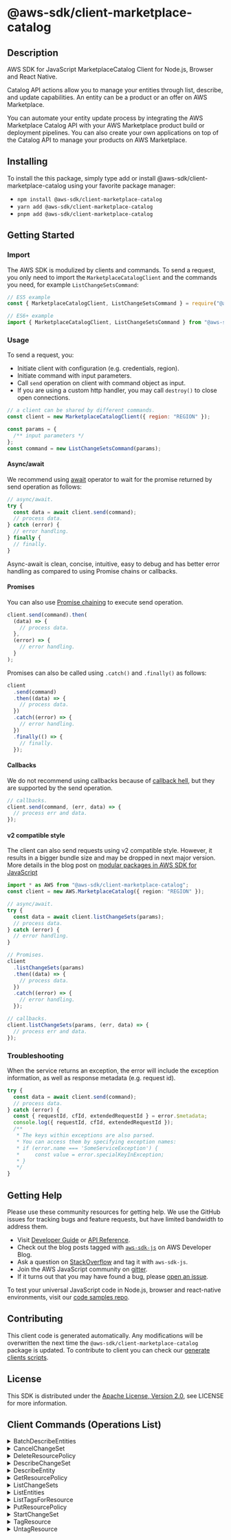 <!-- generated file, do not edit directly -->

# @aws-sdk/client-marketplace-catalog

## Description

AWS SDK for JavaScript MarketplaceCatalog Client for Node.js, Browser and React Native.

<p>Catalog API actions allow you to manage your entities through list, describe, and
update capabilities. An entity can be a product or an offer on AWS Marketplace. </p>
<p>You can automate your entity update process by integrating the AWS Marketplace Catalog
API with your AWS Marketplace product build or deployment pipelines. You can also create
your own applications on top of the Catalog API to manage your products on AWS
Marketplace.</p>

## Installing

To install the this package, simply type add or install @aws-sdk/client-marketplace-catalog
using your favorite package manager:

- `npm install @aws-sdk/client-marketplace-catalog`
- `yarn add @aws-sdk/client-marketplace-catalog`
- `pnpm add @aws-sdk/client-marketplace-catalog`

## Getting Started

### Import

The AWS SDK is modulized by clients and commands.
To send a request, you only need to import the `MarketplaceCatalogClient` and
the commands you need, for example `ListChangeSetsCommand`:

```js
// ES5 example
const { MarketplaceCatalogClient, ListChangeSetsCommand } = require("@aws-sdk/client-marketplace-catalog");
```

```ts
// ES6+ example
import { MarketplaceCatalogClient, ListChangeSetsCommand } from "@aws-sdk/client-marketplace-catalog";
```

### Usage

To send a request, you:

- Initiate client with configuration (e.g. credentials, region).
- Initiate command with input parameters.
- Call `send` operation on client with command object as input.
- If you are using a custom http handler, you may call `destroy()` to close open connections.

```js
// a client can be shared by different commands.
const client = new MarketplaceCatalogClient({ region: "REGION" });

const params = {
  /** input parameters */
};
const command = new ListChangeSetsCommand(params);
```

#### Async/await

We recommend using [await](https://developer.mozilla.org/en-US/docs/Web/JavaScript/Reference/Operators/await)
operator to wait for the promise returned by send operation as follows:

```js
// async/await.
try {
  const data = await client.send(command);
  // process data.
} catch (error) {
  // error handling.
} finally {
  // finally.
}
```

Async-await is clean, concise, intuitive, easy to debug and has better error handling
as compared to using Promise chains or callbacks.

#### Promises

You can also use [Promise chaining](https://developer.mozilla.org/en-US/docs/Web/JavaScript/Guide/Using_promises#chaining)
to execute send operation.

```js
client.send(command).then(
  (data) => {
    // process data.
  },
  (error) => {
    // error handling.
  }
);
```

Promises can also be called using `.catch()` and `.finally()` as follows:

```js
client
  .send(command)
  .then((data) => {
    // process data.
  })
  .catch((error) => {
    // error handling.
  })
  .finally(() => {
    // finally.
  });
```

#### Callbacks

We do not recommend using callbacks because of [callback hell](http://callbackhell.com/),
but they are supported by the send operation.

```js
// callbacks.
client.send(command, (err, data) => {
  // process err and data.
});
```

#### v2 compatible style

The client can also send requests using v2 compatible style.
However, it results in a bigger bundle size and may be dropped in next major version. More details in the blog post
on [modular packages in AWS SDK for JavaScript](https://aws.amazon.com/blogs/developer/modular-packages-in-aws-sdk-for-javascript/)

```ts
import * as AWS from "@aws-sdk/client-marketplace-catalog";
const client = new AWS.MarketplaceCatalog({ region: "REGION" });

// async/await.
try {
  const data = await client.listChangeSets(params);
  // process data.
} catch (error) {
  // error handling.
}

// Promises.
client
  .listChangeSets(params)
  .then((data) => {
    // process data.
  })
  .catch((error) => {
    // error handling.
  });

// callbacks.
client.listChangeSets(params, (err, data) => {
  // process err and data.
});
```

### Troubleshooting

When the service returns an exception, the error will include the exception information,
as well as response metadata (e.g. request id).

```js
try {
  const data = await client.send(command);
  // process data.
} catch (error) {
  const { requestId, cfId, extendedRequestId } = error.$metadata;
  console.log({ requestId, cfId, extendedRequestId });
  /**
   * The keys within exceptions are also parsed.
   * You can access them by specifying exception names:
   * if (error.name === 'SomeServiceException') {
   *     const value = error.specialKeyInException;
   * }
   */
}
```

## Getting Help

Please use these community resources for getting help.
We use the GitHub issues for tracking bugs and feature requests, but have limited bandwidth to address them.

- Visit [Developer Guide](https://docs.aws.amazon.com/sdk-for-javascript/v3/developer-guide/welcome.html)
  or [API Reference](https://docs.aws.amazon.com/AWSJavaScriptSDK/v3/latest/index.html).
- Check out the blog posts tagged with [`aws-sdk-js`](https://aws.amazon.com/blogs/developer/tag/aws-sdk-js/)
  on AWS Developer Blog.
- Ask a question on [StackOverflow](https://stackoverflow.com/questions/tagged/aws-sdk-js) and tag it with `aws-sdk-js`.
- Join the AWS JavaScript community on [gitter](https://gitter.im/aws/aws-sdk-js-v3).
- If it turns out that you may have found a bug, please [open an issue](https://github.com/aws/aws-sdk-js-v3/issues/new/choose).

To test your universal JavaScript code in Node.js, browser and react-native environments,
visit our [code samples repo](https://github.com/aws-samples/aws-sdk-js-tests).

## Contributing

This client code is generated automatically. Any modifications will be overwritten the next time the `@aws-sdk/client-marketplace-catalog` package is updated.
To contribute to client you can check our [generate clients scripts](https://github.com/aws/aws-sdk-js-v3/tree/main/scripts/generate-clients).

## License

This SDK is distributed under the
[Apache License, Version 2.0](http://www.apache.org/licenses/LICENSE-2.0),
see LICENSE for more information.

## Client Commands (Operations List)

<details>
<summary>
BatchDescribeEntities
</summary>

[Command API Reference](https://docs.aws.amazon.com/AWSJavaScriptSDK/v3/latest/client/marketplace-catalog/command/BatchDescribeEntitiesCommand/) / [Input](https://docs.aws.amazon.com/AWSJavaScriptSDK/v3/latest/Package/-aws-sdk-client-marketplace-catalog/Interface/BatchDescribeEntitiesCommandInput/) / [Output](https://docs.aws.amazon.com/AWSJavaScriptSDK/v3/latest/Package/-aws-sdk-client-marketplace-catalog/Interface/BatchDescribeEntitiesCommandOutput/)

</details>
<details>
<summary>
CancelChangeSet
</summary>

[Command API Reference](https://docs.aws.amazon.com/AWSJavaScriptSDK/v3/latest/client/marketplace-catalog/command/CancelChangeSetCommand/) / [Input](https://docs.aws.amazon.com/AWSJavaScriptSDK/v3/latest/Package/-aws-sdk-client-marketplace-catalog/Interface/CancelChangeSetCommandInput/) / [Output](https://docs.aws.amazon.com/AWSJavaScriptSDK/v3/latest/Package/-aws-sdk-client-marketplace-catalog/Interface/CancelChangeSetCommandOutput/)

</details>
<details>
<summary>
DeleteResourcePolicy
</summary>

[Command API Reference](https://docs.aws.amazon.com/AWSJavaScriptSDK/v3/latest/client/marketplace-catalog/command/DeleteResourcePolicyCommand/) / [Input](https://docs.aws.amazon.com/AWSJavaScriptSDK/v3/latest/Package/-aws-sdk-client-marketplace-catalog/Interface/DeleteResourcePolicyCommandInput/) / [Output](https://docs.aws.amazon.com/AWSJavaScriptSDK/v3/latest/Package/-aws-sdk-client-marketplace-catalog/Interface/DeleteResourcePolicyCommandOutput/)

</details>
<details>
<summary>
DescribeChangeSet
</summary>

[Command API Reference](https://docs.aws.amazon.com/AWSJavaScriptSDK/v3/latest/client/marketplace-catalog/command/DescribeChangeSetCommand/) / [Input](https://docs.aws.amazon.com/AWSJavaScriptSDK/v3/latest/Package/-aws-sdk-client-marketplace-catalog/Interface/DescribeChangeSetCommandInput/) / [Output](https://docs.aws.amazon.com/AWSJavaScriptSDK/v3/latest/Package/-aws-sdk-client-marketplace-catalog/Interface/DescribeChangeSetCommandOutput/)

</details>
<details>
<summary>
DescribeEntity
</summary>

[Command API Reference](https://docs.aws.amazon.com/AWSJavaScriptSDK/v3/latest/client/marketplace-catalog/command/DescribeEntityCommand/) / [Input](https://docs.aws.amazon.com/AWSJavaScriptSDK/v3/latest/Package/-aws-sdk-client-marketplace-catalog/Interface/DescribeEntityCommandInput/) / [Output](https://docs.aws.amazon.com/AWSJavaScriptSDK/v3/latest/Package/-aws-sdk-client-marketplace-catalog/Interface/DescribeEntityCommandOutput/)

</details>
<details>
<summary>
GetResourcePolicy
</summary>

[Command API Reference](https://docs.aws.amazon.com/AWSJavaScriptSDK/v3/latest/client/marketplace-catalog/command/GetResourcePolicyCommand/) / [Input](https://docs.aws.amazon.com/AWSJavaScriptSDK/v3/latest/Package/-aws-sdk-client-marketplace-catalog/Interface/GetResourcePolicyCommandInput/) / [Output](https://docs.aws.amazon.com/AWSJavaScriptSDK/v3/latest/Package/-aws-sdk-client-marketplace-catalog/Interface/GetResourcePolicyCommandOutput/)

</details>
<details>
<summary>
ListChangeSets
</summary>

[Command API Reference](https://docs.aws.amazon.com/AWSJavaScriptSDK/v3/latest/client/marketplace-catalog/command/ListChangeSetsCommand/) / [Input](https://docs.aws.amazon.com/AWSJavaScriptSDK/v3/latest/Package/-aws-sdk-client-marketplace-catalog/Interface/ListChangeSetsCommandInput/) / [Output](https://docs.aws.amazon.com/AWSJavaScriptSDK/v3/latest/Package/-aws-sdk-client-marketplace-catalog/Interface/ListChangeSetsCommandOutput/)

</details>
<details>
<summary>
ListEntities
</summary>

[Command API Reference](https://docs.aws.amazon.com/AWSJavaScriptSDK/v3/latest/client/marketplace-catalog/command/ListEntitiesCommand/) / [Input](https://docs.aws.amazon.com/AWSJavaScriptSDK/v3/latest/Package/-aws-sdk-client-marketplace-catalog/Interface/ListEntitiesCommandInput/) / [Output](https://docs.aws.amazon.com/AWSJavaScriptSDK/v3/latest/Package/-aws-sdk-client-marketplace-catalog/Interface/ListEntitiesCommandOutput/)

</details>
<details>
<summary>
ListTagsForResource
</summary>

[Command API Reference](https://docs.aws.amazon.com/AWSJavaScriptSDK/v3/latest/client/marketplace-catalog/command/ListTagsForResourceCommand/) / [Input](https://docs.aws.amazon.com/AWSJavaScriptSDK/v3/latest/Package/-aws-sdk-client-marketplace-catalog/Interface/ListTagsForResourceCommandInput/) / [Output](https://docs.aws.amazon.com/AWSJavaScriptSDK/v3/latest/Package/-aws-sdk-client-marketplace-catalog/Interface/ListTagsForResourceCommandOutput/)

</details>
<details>
<summary>
PutResourcePolicy
</summary>

[Command API Reference](https://docs.aws.amazon.com/AWSJavaScriptSDK/v3/latest/client/marketplace-catalog/command/PutResourcePolicyCommand/) / [Input](https://docs.aws.amazon.com/AWSJavaScriptSDK/v3/latest/Package/-aws-sdk-client-marketplace-catalog/Interface/PutResourcePolicyCommandInput/) / [Output](https://docs.aws.amazon.com/AWSJavaScriptSDK/v3/latest/Package/-aws-sdk-client-marketplace-catalog/Interface/PutResourcePolicyCommandOutput/)

</details>
<details>
<summary>
StartChangeSet
</summary>

[Command API Reference](https://docs.aws.amazon.com/AWSJavaScriptSDK/v3/latest/client/marketplace-catalog/command/StartChangeSetCommand/) / [Input](https://docs.aws.amazon.com/AWSJavaScriptSDK/v3/latest/Package/-aws-sdk-client-marketplace-catalog/Interface/StartChangeSetCommandInput/) / [Output](https://docs.aws.amazon.com/AWSJavaScriptSDK/v3/latest/Package/-aws-sdk-client-marketplace-catalog/Interface/StartChangeSetCommandOutput/)

</details>
<details>
<summary>
TagResource
</summary>

[Command API Reference](https://docs.aws.amazon.com/AWSJavaScriptSDK/v3/latest/client/marketplace-catalog/command/TagResourceCommand/) / [Input](https://docs.aws.amazon.com/AWSJavaScriptSDK/v3/latest/Package/-aws-sdk-client-marketplace-catalog/Interface/TagResourceCommandInput/) / [Output](https://docs.aws.amazon.com/AWSJavaScriptSDK/v3/latest/Package/-aws-sdk-client-marketplace-catalog/Interface/TagResourceCommandOutput/)

</details>
<details>
<summary>
UntagResource
</summary>

[Command API Reference](https://docs.aws.amazon.com/AWSJavaScriptSDK/v3/latest/client/marketplace-catalog/command/UntagResourceCommand/) / [Input](https://docs.aws.amazon.com/AWSJavaScriptSDK/v3/latest/Package/-aws-sdk-client-marketplace-catalog/Interface/UntagResourceCommandInput/) / [Output](https://docs.aws.amazon.com/AWSJavaScriptSDK/v3/latest/Package/-aws-sdk-client-marketplace-catalog/Interface/UntagResourceCommandOutput/)

</details>
